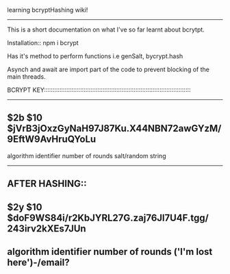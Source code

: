 learning bcryptHashing wiki!

------------------------------------------------------------------------------------------------------------------------------------------
This is a short documentation on what I've so far learnt about bcrytpt.

Installation:: npm i bcrypt

Has it's method to perform functions i.e genSalt, bycrypt.hash

Asynch and await are import part of the code to prevent blocking of the main threads.

BCRYPT KEY:::::::::::::::::::::::::::::::::::::::::::::::::::::::::::::::::::::::::::::::::::::

-------------------------------------------------------------------------------------------------------------
$2b                        $10                        $jVrB3jOxzGyNaH97J87Ku.X44NBN72awGYzM/9EftW9AvHruQYoLu
-------------------------------------------------------------------------------------------------------------
algorithm identifier    number of rounds              salt/random string

-------------------------------------------------------------------------------------------------------------
AFTER HASHING::
-------------------------------------------------------------------------------------------------------------------------
$2y                            $10                    $doF9WS84i/r2KbJYRL27G.zaj76Jl7U4F.tgg/            243irv2kXEs7JUn
-------------------------------------------------------------------------------------------------------------------------
algorithm identifier       number of rounds                ('I'm lost here')-/email?
------------------------------------------------------------------------------------------------------------------------------------------
